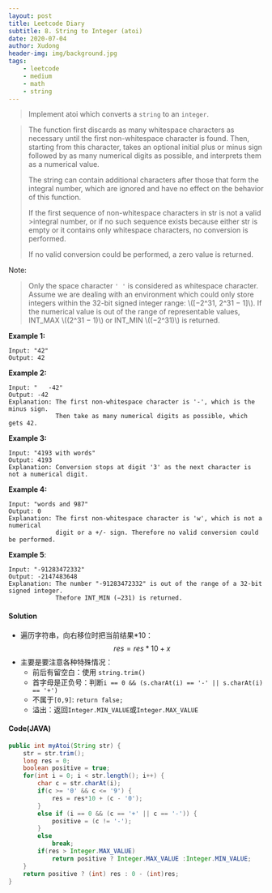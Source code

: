 ```yaml
---
layout: post
title: Leetcode Diary
subtitle: 8. String to Integer (atoi)
date: 2020-07-04
author: Xudong
header-img: img/background.jpg
tags: 
    - leetcode
    - medium
    - math
    - string
---
```


>Implement atoi which converts a `string` to an `integer`.

>The function first discards as many whitespace characters as necessary until the first non-whitespace character is found. Then, starting from this character, takes an optional initial plus or minus sign followed by as many numerical digits as possible, and interprets them as a numerical value.
>
>The string can contain additional characters after those that form the integral number, which are ignored and have no effect on the behavior of this function.
>
>If the first sequence of non-whitespace characters in str is not a valid >integral number, or if no such sequence exists because either str is empty or it contains only whitespace characters, no conversion is performed.
>
>If no valid conversion could be performed, a zero value is returned.
>
Note:

>Only the space character `' '` is considered as whitespace character.
Assume we are dealing with an environment which could only store integers within the 32-bit signed integer range: \\([−2^31,  2^31 − 1]\\). If the numerical value is out of the range of representable values, INT_MAX \\((2^31 − 1)\\) or INT_MIN \\((−2^31)\\) is returned.

**Example 1:**
```
Input: "42"
Output: 42
```

**Example 2:**
```
Input: "   -42"
Output: -42
Explanation: The first non-whitespace character is '-', which is the minus sign.
             Then take as many numerical digits as possible, which gets 42.
```

**Example 3:**

```
Input: "4193 with words"
Output: 4193
Explanation: Conversion stops at digit '3' as the next character is not a numerical digit.
```

**Example 4:**

```
Input: "words and 987"
Output: 0
Explanation: The first non-whitespace character is 'w', which is not a numerical 
             digit or a +/- sign. Therefore no valid conversion could be performed.
```

**Example 5**:

```
Input: "-91283472332"
Output: -2147483648
Explanation: The number "-91283472332" is out of the range of a 32-bit signed integer.
             Thefore INT_MIN (−231) is returned.

```

#### Solution

- 遍历字符串，向右移位时把当前结果*10：
$$ res = res * 10 + x $$
- 主要是要注意各种特殊情况：
    - 前后有留空白：使用 `string.trim()`
    - 首字母是正负号：判断`i == 0 && (s.charAt(i) == '-' || s.charAt(i) == '+')`
    - 不属于`[0,9]`: `return false;`
    - 溢出：返回`Integer.MIN_VALUE`或`Integer.MAX_VALUE`  


#### Code(JAVA)

```java
public int myAtoi(String str) {
    str = str.trim();
    long res = 0;
    boolean positive = true;
    for(int i = 0; i < str.length(); i++) {
        char c = str.charAt(i);
        if(c >= '0' && c <= '9') {
            res = res*10 + (c - '0');
        } 
        else if (i == 0 && (c == '+' || c == '-')) {
            positive = (c != '-');
        }
        else
            break;
        if(res > Integer.MAX_VALUE)
            return positive ? Integer.MAX_VALUE :Integer.MIN_VALUE;
    }
    return positive ? (int) res : 0 - (int)res;
}

```


<script type="text/javascript" src="https://xudongliuharold.github.io/js/latex-math.js?config=default"></script>
